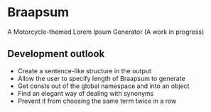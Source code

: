 # Braapsum
A Motorcycle-themed Lorem Ipsum Generator (A work in progress)

## Development outlook
- Create a sentence-like structure in the output
- Allow the user to specify length of Braapsum to generate
- Get consts out of the global namespace and into an object
- Find an elegant way of dealing with synonyms
- Prevent it from choosing the same term twice in a row